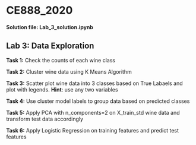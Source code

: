 # CE888_2020

#### Solution file: Lab_3_solution.ipynb

## Lab 3: Data Exploration 

**Task 1:** Check the counts of each wine class

**Task 2:** Cluster wine data using K Means Algorithm

**Task 3:** Scatter plot wine data into 3 classes based on True Labaels and plot with legends. **Hint**: use any two variables

**Task 4:** Use cluster model labels to group data based on predicted classes

**Task 5:** Apply PCA with n_components=2 on X_train_std wine data and transform test data accordingly

**Task 6:** Apply Logistic Regression on training features and predict test features

